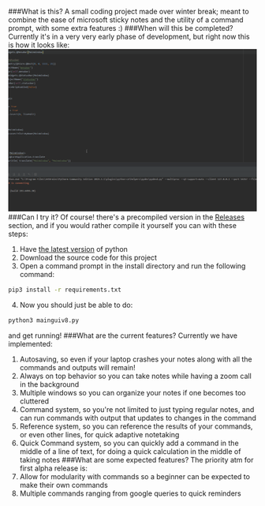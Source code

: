 ###What is this?
A small coding project made over winter break; meant to combine the ease of microsoft sticky notes and the utility of a command prompt, with some extra features :)
###When will this be completed?
Currently it's in a very very early phase of development, but right now this is how it looks like:
![](demo.gif)
###Can I try it?
Of course! there's a precompiled version in the [Releases](https://github.com/bmollusk/stickiernotes/releases) section, 
and if you would rather compile it yourself you can with these steps:
1. Have [the latest version](https://www.python.org/downloads/) of python
2. Download the source code for this project
3. Open a command prompt in the install directory and run the following command:
```cmd
pip3 install -r requirements.txt
```
4. Now you should just be able to do:
```cmd
python3 mainguiv8.py
```
and get running!
###What are the current features?
Currently we have implemented:
1. Autosaving, so even if your laptop crashes your notes along with all the commands and outputs will remain!
2. Always on top behavior so you can take notes while having a zoom call in the background
3. Multiple windows so you can organize your notes if one becomes too cluttered
4. Command system, so you're not limited to just typing regular notes, and can run commands with output that updates to changes in the command
5. Reference system, so you can reference the results of your commands, or even other lines, for quick adaptive notetaking
6. Quick Command system, so you can quickly add a command in the middle of a line of text, for doing a quick calculation in the middle of taking notes
###What are some expected features?
The priority atm for first alpha release is:
1. Allow for modularity with commands so a beginner can be expected to make their own commands
2. Multiple commands ranging from google queries to quick reminders
